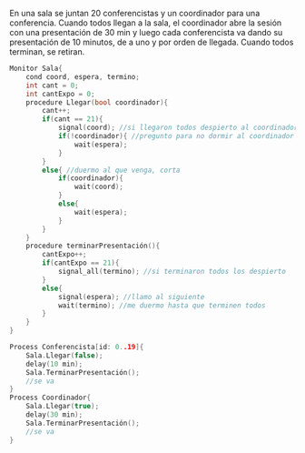 En una sala se juntan 20 conferencistas y un coordinador para una conferencia. Cuando todos llegan a la sala, el coordinador abre la sesión con una presentación de 30 min y luego cada conferencista va dando su presentación de 10 minutos, de a uno y por orden de llegada. Cuando todos terminan, se retiran.

```c
Monitor Sala{
	cond coord, espera, termino;
	int cant = 0;
	int cantExpo = 0;
	procedure Llegar(bool coordinador){
		cant++;
		if(cant == 21){
			signal(coord); //si llegaron todos despierto al coordinador
			if(!coordinador){ //pregunto para no dormir al coordinador de nuevo
				wait(espera);
			}
		}
		else{ //duermo al que venga, corta
			if(coordinador){
				wait(coord);
			}
			else{
				wait(espera);
			}
		}
	}
	procedure terminarPresentación(){
		cantExpo++;
		if(cantExpo == 21){
			signal_all(termino); //si terminaron todos los despierto
		}
		else{
			signal(espera); //llamo al siguiente
			wait(termino); //me duermo hasta que terminen todos
		}
	}
}

Process Conferencista[id: 0..19]{
	Sala.Llegar(false);
	delay(10 min);
	Sala.TerminarPresentación();
	//se va
}
Process Coordinador{
	Sala.Llegar(true);
	delay(30 min);
	Sala.TerminarPresentación();
	//se va
}
```